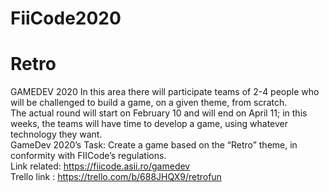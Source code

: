 # FiiCode2020
# Retro

GAMEDEV 2020
In this area there will participate teams of 2-4 people who will be challenged to build a game, on a given theme, from scratch.  
The actual round will start on February 10 and will end on April 11; in this weeks, the teams will have time to develop a game, using whatever technology they want.  
GameDev 2020’s Task: Create a game based on the “Retro” theme, in conformity with FIICode’s regulations.  
Link related: https://fiicode.asii.ro/gamedev  
Trello link : https://trello.com/b/688JHQX9/retrofun
